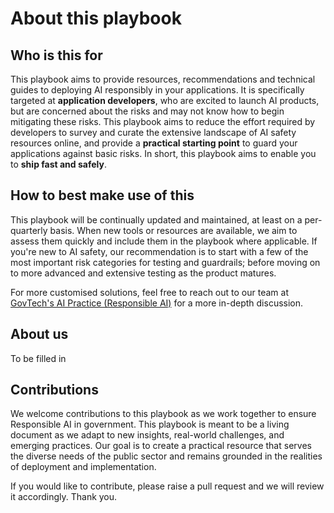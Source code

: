 # About this playbook 

## Who is this for 

This playbook aims to provide resources, recommendations and technical guides to deploying AI responsibly in your applications. It is specifically targeted at **application developers**, who are excited to launch AI products, but are concerned about the risks and may not know how to begin mitigating these risks. This playbook aims to reduce the effort required by developers to survey and curate the extensive landscape of AI safety resources online, and provide a **practical starting point** to guard your applications against basic risks. In short, this playbook aims to enable you to **ship fast and safely**. 

## How to best make use of this 

This playbook will be continually updated and maintained, at least on a per-quarterly basis. When new tools or resources are available, we aim to assess them quickly and include them in the playbook where applicable. If you're new to AI safety, our recommendation is to start with a few of the most important risk categories for testing and guardrails; before moving on to more advanced and extensive testing as the product matures. 

For more customised solutions, feel free to reach out to our team at [GovTech's AI Practice (Responsible AI)](mailto:jessica_foo@tech.gov.sg) for a more in-depth discussion. 

## About us 
To be filled in

## Contributions

We welcome contributions to this playbook as we work together to ensure Responsible AI in government. This playbook is meant to be a living document as we adapt to new insights, real-world challenges, and emerging practices. Our goal is to create a practical resource that serves the diverse needs of the public sector and remains grounded in the realities of deployment and implementation. 

If you would like to contribute, please raise a pull request and we will review it accordingly. Thank you.
